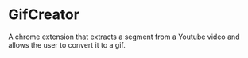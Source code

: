 # GifCreator

A chrome extension that extracts a segment from a Youtube video and allows the user to convert it to a gif.
